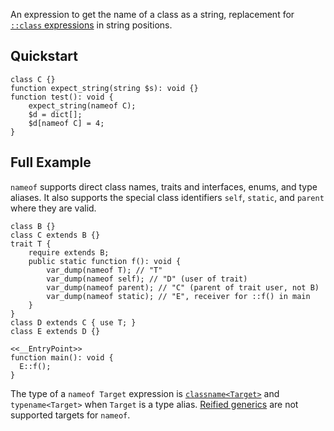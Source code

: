 An expression to get the name of a class as a string, replacement for
[`::class` expressions](/hack/expressions-and-operators/scope-resolution) in
string positions.

## Quickstart

```Hack
class C {}
function expect_string(string $s): void {}
function test(): void {
    expect_string(nameof C);
    $d = dict[];
    $d[nameof C] = 4;
}
```

## Full Example

`nameof` supports direct class names, traits and interfaces, enums, and type aliases.
It also supports the special class identifiers `self`, `static`, and `parent` where
they are valid.

```Hack
class B {}
class C extends B {}
trait T {
    require extends B;
    public static function f(): void {
        var_dump(nameof T); // "T"
        var_dump(nameof self); // "D" (user of trait)
        var_dump(nameof parent); // "C" (parent of trait user, not B)
        var_dump(nameof static); // "E", receiver for ::f() in main
    }
}
class D extends C { use T; }
class E extends D {}

<<__EntryPoint>>
function main(): void {
  E::f();
}
```

The type of a `nameof Target` expression is
[`classname<Target>`](/hack/built-in-types/classname) and `typename<Target>` when `Target`
is a type alias. [Reified generics](/hack/reified-generics/reified-generics) are not 
supported targets for `nameof`.
